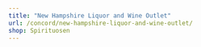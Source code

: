 ```yaml
---
title: "New Hampshire Liquor and Wine Outlet"
url: /concord/new-hampshire-liquor-and-wine-outlet/
shop: Spirituosen
---
```

